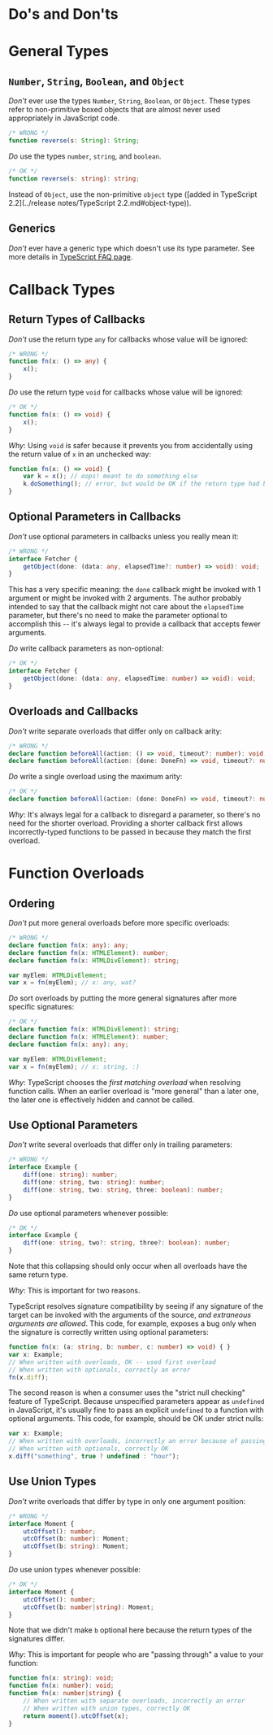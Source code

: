 # Do's and Don'ts

# General Types

## `Number`, `String`, `Boolean`, and `Object`

*Don't* ever use the types `Number`, `String`, `Boolean`, or `Object`.
These types refer to non-primitive boxed objects that are almost never used appropriately in JavaScript code.

```ts
/* WRONG */
function reverse(s: String): String;
```

*Do* use the types `number`, `string`, and `boolean`.

```ts
/* OK */
function reverse(s: string): string;
```

Instead of `Object`, use the non-primitive `object` type ([added in TypeScript 2.2](../release notes/TypeScript 2.2.md#object-type)).

## Generics

*Don't* ever have a generic type which doesn't use its type parameter.
See more details in [TypeScript FAQ page](https://github.com/Microsoft/TypeScript/wiki/FAQ#why-doesnt-type-inference-work-on-this-interface-interface-foot---).

<!-- TODO: More -->

# Callback Types

## Return Types of Callbacks

<!-- TODO: Reword; these examples make no sense in the context of a declaration file -->

*Don't* use the return type `any` for callbacks whose value will be ignored:

```ts
/* WRONG */
function fn(x: () => any) {
    x();
}
```

*Do* use the return type `void` for callbacks whose value will be ignored:

```ts
/* OK */
function fn(x: () => void) {
    x();
}
```

*Why*: Using `void` is safer because it prevents you from accidentally using the return value of `x` in an unchecked way:

```ts
function fn(x: () => void) {
    var k = x(); // oops! meant to do something else
    k.doSomething(); // error, but would be OK if the return type had been 'any'
}
```

## Optional Parameters in Callbacks

*Don't* use optional parameters in callbacks unless you really mean it:

```ts
/* WRONG */
interface Fetcher {
    getObject(done: (data: any, elapsedTime?: number) => void): void;
}
```

This has a very specific meaning: the `done` callback might be invoked with 1 argument or might be invoked with 2 arguments.
The author probably intended to say that the callback might not care about the `elapsedTime` parameter,
  but there's no need to make the parameter optional to accomplish this --
  it's always legal to provide a callback that accepts fewer arguments.

*Do* write callback parameters as non-optional:

```ts
/* OK */
interface Fetcher {
    getObject(done: (data: any, elapsedTime: number) => void): void;
}
```

## Overloads and Callbacks

*Don't* write separate overloads that differ only on callback arity:

```ts
/* WRONG */
declare function beforeAll(action: () => void, timeout?: number): void;
declare function beforeAll(action: (done: DoneFn) => void, timeout?: number): void;
```

*Do* write a single overload using the maximum arity:

```ts
/* OK */
declare function beforeAll(action: (done: DoneFn) => void, timeout?: number): void;
```

*Why*: It's always legal for a callback to disregard a parameter, so there's no need for the shorter overload.
Providing a shorter callback first allows incorrectly-typed functions to be passed in because they match the first overload.

# Function Overloads

## Ordering

*Don't* put more general overloads before more specific overloads:

```ts
/* WRONG */
declare function fn(x: any): any;
declare function fn(x: HTMLElement): number;
declare function fn(x: HTMLDivElement): string;

var myElem: HTMLDivElement;
var x = fn(myElem); // x: any, wat?
```

*Do* sort overloads by putting the more general signatures after more specific signatures:

```ts
/* OK */
declare function fn(x: HTMLDivElement): string;
declare function fn(x: HTMLElement): number;
declare function fn(x: any): any;

var myElem: HTMLDivElement;
var x = fn(myElem); // x: string, :)
```

*Why*: TypeScript chooses the *first matching overload* when resolving function calls.
When an earlier overload is "more general" than a later one, the later one is effectively hidden and cannot be called.

## Use Optional Parameters

*Don't* write several overloads that differ only in trailing parameters:

```ts
/* WRONG */
interface Example {
    diff(one: string): number;
    diff(one: string, two: string): number;
    diff(one: string, two: string, three: boolean): number;
}
```

*Do* use optional parameters whenever possible:

```ts
/* OK */
interface Example {
    diff(one: string, two?: string, three?: boolean): number;
}
```

Note that this collapsing should only occur when all overloads have the same return type.

*Why*: This is important for two reasons.

TypeScript resolves signature compatibility by seeing if any signature of the target can be invoked with the arguments of the source,
  *and extraneous arguments are allowed*.
This code, for example, exposes a bug only when the signature is correctly written using optional parameters:

```ts
function fn(x: (a: string, b: number, c: number) => void) { }
var x: Example;
// When written with overloads, OK -- used first overload
// When written with optionals, correctly an error
fn(x.diff);
```

The second reason is when a consumer uses the "strict null checking" feature of TypeScript.
Because unspecified parameters appear as `undefined` in JavaScript, it's usually fine to pass an explicit `undefined` to a function with optional arguments.
This code, for example, should be OK under strict nulls:

```ts
var x: Example;
// When written with overloads, incorrectly an error because of passing 'undefined' to 'string'
// When written with optionals, correctly OK
x.diff("something", true ? undefined : "hour");
```

## Use Union Types

*Don't* write overloads that differ by type in only one argument position:

```ts
/* WRONG */
interface Moment {
    utcOffset(): number;
    utcOffset(b: number): Moment;
    utcOffset(b: string): Moment;
}
```

*Do* use union types whenever possible:

```ts
/* OK */
interface Moment {
    utcOffset(): number;
    utcOffset(b: number|string): Moment;
}
```

Note that we didn't make `b` optional here because the return types of the signatures differ.

*Why*: This is important for people who are "passing through" a value to your function:

```ts
function fn(x: string): void;
function fn(x: number): void;
function fn(x: number|string) {
    // When written with separate overloads, incorrectly an error
    // When written with union types, correctly OK
    return moment().utcOffset(x);
}
```
